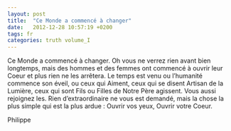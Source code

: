 ```yaml
---
layout: post
title:  "Ce Monde a commencé à changer"
date:   2012-12-28 10:57:19 +0200
tags: fr
categories: truth volume_I
---
```

Ce Monde a commencé à changer. Oh vous ne verrez rien avant bien longtemps, mais des hommes et des femmes ont commencé à ouvrir leur Coeur et plus rien ne les arrêtera. Le temps est venu ou l’humanité commence son éveil, ou ceux qui Aiment, ceux qui se disent Artisan de la Lumière, ceux qui sont Fils ou Filles de Notre Père agissent. Vous aussi rejoignez les. Rien d’extraordinaire ne vous est demandé, mais la chose la plus simple qui est la plus ardue : Ouvrir vos yeux, Ouvrir votre Coeur.

Philippe

<!-- 
Ce(tte) œuvre est mise à disposition selon les termes de la Licence Creative Commons Attribution - Pas d’Utilisation Commerciale 4.0 International.
-->
